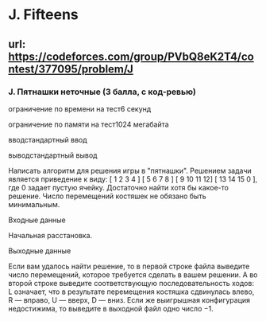 # J. Fifteens 

## url: https://codeforces.com/group/PVbQ8eK2T4/contest/377095/problem/J

### J. Пятнашки неточные (3 балла, с код-ревью)

ограничение по времени на тест6 секунд

ограничение по памяти на тест1024 мегабайта

вводстандартный ввод

выводстандартный вывод

Написать алгоритм для решения игры в "пятнашки". Решением задачи является приведение к виду: [ 1 2 3 4 ] [ 5 6 7 8 ] [ 9 10 11 12] [ 13 14 15 0 ], где 0 задает пустую ячейку. Достаточно найти хотя бы какое-то решение. Число перемещений костяшек не обязано быть минимальным.

Входные данные

Начальная расстановка.

Выходные данные

Если вам удалось найти решение, то в первой строке файла выведите число перемещений, которое требуется сделать в вашем решении. А во второй строке выведите соответствующую последовательность ходов: L означает, что в результате перемещения костяшка сдвинулась влево, R — вправо, U — вверх, D — вниз. Если же выигрышная конфигурация недостижима, то выведите в выходной файл одно число −1.

